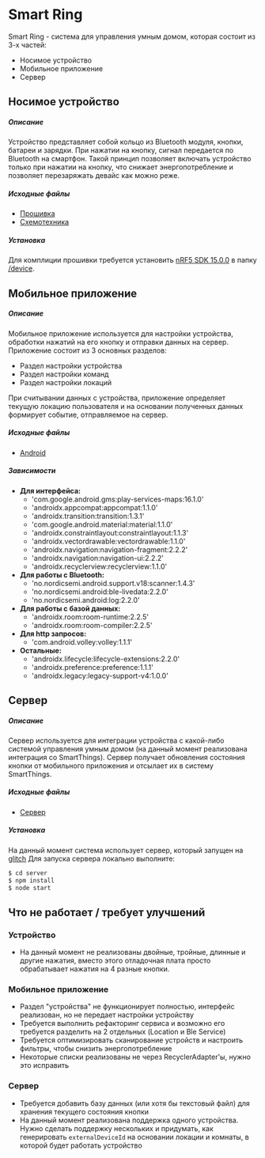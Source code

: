 # Smart Ring
Smart Ring - система для управления умным домом, которая состоит из 3-х частей:
- Носимое устройство
- Мобильное приложение
- Сервер

## Носимое устройство
##### Описание
Устройство представляет собой кольцо из Bluetooth модуля, кнопки, батареи и зарядки. При нажатии на кнопку, сигнал передается по Bluetooth на смартфон. Такой принцип позволяет включать устройство только при нажатии на кнопку, что снижает энергопотребление и позволяет перезаряжать девайс как можно реже.
##### Исходные файлы
- [Прошивка](https://github.com/Sc222/SmartRingApp/tree/master/device/examples/ble_peripheral/smart_ring_ble)
- [Схемотехника](https://github.com/Sc222/SmartRingApp/tree/master/schematics)

##### Установка
Для комплиции прошивки требуется установить [nRF5 SDK 15.0.0](https://www.nordicsemi.com/Software-and-tools/Software/nRF5-SDK/Download#infotabs) в папку [/device](https://github.com/Sc222/SmartRingApp/tree/master/device).
## Мобильное приложение
##### Описание
Мобильное приложение используется для настройки устройства, обработки нажатий на его кнопку и отправки данных на сервер.
Приложение состоит из 3 основных разделов:
- Раздел настройки устройства
- Раздел настройки команд
- Раздел настройки локаций

При считывании данных с устройства, приложение определяет текущую локацию пользователя и на основании полученных данных формирует событие, отправляемое на сервер.
##### Исходные файлы
- [Android](https://github.com/Sc222/SmartRingApp/tree/master/application)

##### Зависимости
- **Для интерфейса:**
  - 'com.google.android.gms:play-services-maps:16.1.0'
  - 'androidx.appcompat:appcompat:1.1.0'
  - 'androidx.transition:transition:1.3.1'
  - 'com.google.android.material:material:1.1.0'
  - 'androidx.constraintlayout:constraintlayout:1.1.3'
  - 'androidx.vectordrawable:vectordrawable:1.1.0'
  - 'androidx.navigation:navigation-fragment:2.2.2'
  - 'androidx.navigation:navigation-ui:2.2.2'
  - 'androidx.recyclerview:recyclerview:1.1.0'
- **Для работы с Bluetooth:**
  - 'no.nordicsemi.android.support.v18:scanner:1.4.3'
  - 'no.nordicsemi.android:ble-livedata:2.2.0'
  - 'no.nordicsemi.android:log:2.2.0'
- **Для работы с базой данных:**
  - 'androidx.room:room-runtime:2.2.5'
  - 'androidx.room:room-compiler:2.2.5'
- **Для http запросов:**
  - 'com.android.volley:volley:1.1.1'
- **Остальные:**
  - 'androidx.lifecycle:lifecycle-extensions:2.2.0'
  - 'androidx.preference:preference:1.1.1'
  - 'androidx.legacy:legacy-support-v4:1.0.0'

## Cервер
##### Описание
Сервер используется для интеграции устройства с какой-либо системой управления умным домом (на данный момент реализована интеграция со SmartThings).
Сервер получает обновления состояния кнопки от мобильного приложения и отсылает их в систему SmartThings.
##### Исходные файлы
- [Сервер](https://github.com/Sc222/SmartRingApp/tree/master/server)

##### Установка
На данный момент система использует сервер, который запущен на [glitch](https://glitch.com/edit/#!/smart-ring-webhook?path=index.js%3A301%3A0)
Для запуска сервера локально выполните:
```sh
$ cd server
$ npm install
$ node start
```
## Что не работает / требует улучшений
### Устройство
- На данный момент не реализованы двойные, тройные, длинные и другие нажатия, вместо этого отладочная плата просто обрабатывает нажатия на 4 разные кнопки.
### Мобильное приложение
- Раздел "устройства" не функционирует полностью, интерфейс реализован, но не передает настройки устройству
- Требуется выполнить рефакторинг сервиса и возможно его требуется разделить на 2 отдельных (Location и Ble Service)
- Требуется оптимизировать сканирование устройств и настроить фильтры, чтобы снизить энергопотребление
- Некоторые списки реализованы не через RecyclerAdapter'ы, нужно это исправить
### Сервер
 - Требуется добавить базу данных (или хотя бы текстовый файл) для хранения текущего состояния кнопки
 - На данный момент реализована поддержка одного устройства. Нужно сделать поддержку нескольких и придумать, как генерировать ```externalDeviceId``` на основании локации и комнаты, в которой будет работать устройство
